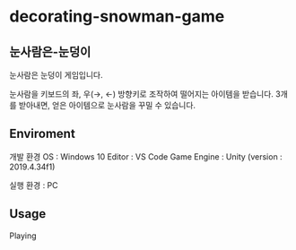 # decorating-snowman-game

눈사람은-눈덩이
---
눈사람은 눈덩이 게임입니다.

눈사람을 키보드의 좌, 우(→, ←) 방향키로 조작하여 떨어지는 아이템을 받습니다. 3개를 받아내면, 얻은 아이템으로 눈사람을 꾸밀 수 있습니다.

Enviroment 
---
개발 환경
OS : Windows 10
Editor : VS Code
Game Engine : Unity (version : 2019.4.34f1)

실행 환경 : PC

Usage
---
Playing 
